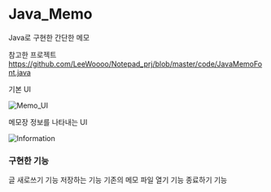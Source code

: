 # Java_Memo
Java로 구현한 간단한 메모

참고한 프로젝트
https://github.com/LeeWoooo/Notepad_prj/blob/master/code/JavaMemoFont.java


기본 UI

![Memo_UI](https://user-images.githubusercontent.com/59963677/112626631-cefcf680-8e73-11eb-9775-d40335b1e8fd.png)


메모장 정보를 나타내는 UI

![Information](https://user-images.githubusercontent.com/59963677/112626774-01a6ef00-8e74-11eb-8bb9-d403793f165b.png)


### 구현한 기능
글 새로쓰기 기능
저장하는 기능
기존의 메모 파일 열기 기능
종료하기 기능
